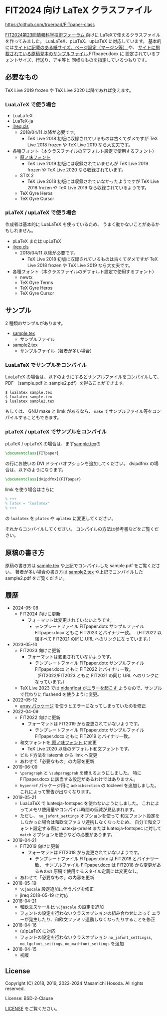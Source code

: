 <!-- -*- coding: utf-8 -*- -->
# FIT2024 向け LaTeX クラスファイル

[https://github.com/trueroad/FITpaper-class
](https://github.com/trueroad/FITpaper-class)

[FIT2024第23回情報科学技術フォーラム
](https://www.ipsj.or.jp/event/fit/fit2024/)向けに
LaTeXで使えるクラスファイルを作ってみました。
LuaLaTeX、pLaTeX、upLaTeX に対応しています。
基本的には[サイトに記載のある紙サイズ、ページ設定（マージン等）
](https://www.ipsj.or.jp/event/fit/fit2024/paper_require.html#hdg1)や、
[サイトに掲載されている原稿見本のサンプルファイル
](https://www.ipsj.or.jp/event/fit/fit2024/paper_require.html#hdg2)
FITpaper.docx に
設定されているフォントサイズ、行送り、アキ等と
同様なものを指定しているつもりです。

## 必要なもの

TeX Live 2019 frozen や TeX Live 2020 以降であれば使えます。

### LuaLaTeX で使う場合

* LuaLaTeX
* LuaTeX-ja
* [jlreq.cls](https://github.com/abenori/jlreq)
    + 2018/04/11 以降が必要です。
        - TeX Live 2018 初版に収録されているものは古くてダメですが
          TeX Live 2018 frozen や TeX Live 2019 なら大丈夫です。
* 各種フォント（本クラスファイルのデフォルト設定で使用するフォント）
    + [原ノ味フォント](https://github.com/trueroad/HaranoAjiFonts)
        - TeX Live 2019 初版には収録されていませんが
          TeX Live 2019 frozen や TeX Live 2020 なら収録されています。
    + STIX 2
        - TeX Live 2018 初版には収録されていなかったようですが
          TeX Live 2018 frozen や TeX Live 2019 なら収録されているようです。
    + TeX Gyre Heros
    + TeX Gyre Cursor

### pLaTeX / upLaTeX で使う場合

作成者は基本的に LuaLaTeX を使っているため、
うまく動かないことがあるかもしれません。

* pLaTeX または upLaTeX
* [jlreq.cls](https://github.com/abenori/jlreq)
    + 2018/04/11 以降が必要です。
        - TeX Live 2018 初版に収録されているものは古くてダメですが
          TeX Live 2018 frozen や TeX Live 2019 なら大丈夫です。
* 各種フォント（本クラスファイルのデフォルト設定で使用するフォント）
    + newtx
    + TeX Gyre Terms
    + TeX Gyre Heros
    + TeX Gyre Cursor

## サンプル

2 種類のサンプルがあります。

* [sample.tex](./sample.tex)
    + サンプルファイル
* [sample2.tex](./sample2.tex)
    + サンプルファイル（著者が多い場合）

### LuaLaTeX でサンプルをコンパイル

LuaLaTeX の場合は、以下のようにするとサンプルファイルをコンパイルして、
PDF （sample.pdf と sample2.pdf）を得ることができます。

```
$ lualatex sample.tex
$ lualatex sample.tex
$ lualatex sample2.tex
```

もしくは、 GNU make と llmk があるなら、
`make` でサンプルファイル等をコンパイルすることもできます。

### pLaTeX / upLaTeX でサンプルをコンパイル

pLaTeX / upLaTeX の場合は、まず[sample.tex](./sample.tex)の

```tex
\documentclass{FITpaper}
```

の行にお使いの DVI ドライバオプションを追加してください。
dvipdfmx の場合は、以下のようになります。

```tex
\documentclass[dvipdfmx]{FITpaper}
```

llmk を使う場合はさらに

```tex
% +++
% latex = "lualatex"
% +++
```

の `lualatex` を `platex` や `uplatex` に変更してください。

それからコンパイルしてください。
コンパイルの方法は参考書などをご覧ください。

## 原稿の書き方

原稿の書き方は
[sample.tex](./sample.tex) や上記でコンパイルした sample.pdf
をご覧ください。
著者が多い場合の書き方は
[sample2.tex](./sample2.tex) や上記でコンパイルした sample2.pdf
をご覧ください。

## 履歴

* 2024-05-08
    + FIT2024 向けに更新
        - フォーマットは変更されていないようです。
            - テンプレートファイル FITpaper.dotx
              サンプルファイル FITpaper.docx ともに FIT2023 とバイナリ一致。
              （FIT2022 以降すべて FIT2021 の同じ
              URL へのリンクになっています。）
* 2023-05-10
    + FIT2023 向けに更新
        - フォーマットは変更されていないようです。
            - テンプレートファイル FITpaper.dotx
              サンプルファイル FITpaper.docx ともに FIT2022 とバイナリ一致。
              （FIT2022/FIT2023 ともに FIT2021 の同じ
              URL へのリンクになっています。）
    + TeX Live 2023 では[
nidanfloat がエラーを起こす
](https://github.com/texjporg/nidanfloat/issues/5)
      ようなので、サンプルで代わりに flushend を使うように変更。
* 2022-05-12
    + [array パッケージ](https://www.ctan.org/pkg/array)
      を使うとエラーになってしまっていたのを修正
* 2022-04-09
    + FIT2022 向けに更新
        - フォーマットは FIT2019 から変更されていないようです。
            - テンプレートファイル FITpaper.dotx
              サンプルファイル FITpaper.docx ともに FIT2019 とバイナリ一致。
    + 和文フォントを[
原ノ味フォント
](https://github.com/trueroad/HaranoAjiFonts)に変更
        - TeX Live 2020 以降のデフォルト和文フォントです。
    + ビルド方法を latexmk から llmk へ変更
    + あわせて「必要なもの」の内容を更新
* 2019-06-09
    + `\paragraph` と `\subparagprah` を使えるようにしました。
      特に FITpaper.docx に該当する設定があるわけではありません。
    + `hyperref` パッケージ用に `ackbibsection` の toclevel を追加しました。
      これによって警告が出なくなります。
* 2019-05-21
    + LuaLaTeX で luatexja-fontspec を使わないようにしました。
      これによってメモリ使用量やコンパイル時間の低減が見込まれます。
    + ただし、 `no_jafont_settings` オプションを使って
      和文フォント設定をしなかった場合は和欧文ファミリ連携しなくなったため、
      自分で和文フォント設定する際に
      luatexja-preset または luatexja-fontspec に対して
      `match` オプションを使うなどの必要があります。
* 2019-04-21
    + FIT2019 向けに更新
        - フォーマットは FIT2018 から変更されていないようです。
            - テンプレートファイル FITpaper.dotx は FIT2018 とバイナリ一致、
              サンプルファイル FITpaper.docx は FIT2018 から変更があるものの
              原稿で使用するスタイル定義には変更なし。
    + あわせて「必要なもの」の内容を更新
* 2018-05-19
    + `\Cjascale` 設定追加に伴うバグを修正
    + jlreq 2018-05-19 に対応
* 2018-04-21
    + 和欧文スケール比 `\Cjascale` の設定を追加
    + フォントの設定を行わないクラスオプションの組み合わせによって
    エラーが発生したり、和欧文ファミリ連動しなくなったりすることを修正
* 2018-04-16
    + (u)pLaTeX に対応
    + フォントの設定を行わないクラスオプション
    `no_jafont_settingss`, `no_lgcfont_settings`, `no_mathfont_settings`
    を追加
* 2018-04-15
    + 初版

## License

Copyright (C) 2018, 2019, 2022-2024 Masamichi Hosoda. All rights reserved.

License: BSD-2-Clause

[LICENSE](./LICENSE) をご覧ください。
